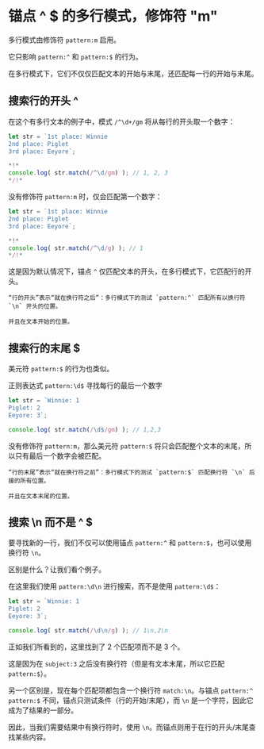 # 锚点 ^ $ 的多行模式，修饰符 "m"

多行模式由修饰符 `pattern:m` 启用。

它只影响 `pattern:^` 和 `pattern:$` 的行为。

在多行模式下，它们不仅仅匹配文本的开始与末尾，还匹配每一行的开始与末尾。

## 搜索行的开头 ^

在这个有多行文本的例子中，模式 `/^\d+/gm` 将从每行的开头取一个数字：

```js run
let str = `1st place: Winnie
2nd place: Piglet
3rd place: Eeyore`;

*!*
console.log( str.match(/^\d/gm) ); // 1, 2, 3
*/!*
```

没有修饰符 `pattern:m` 时，仅会匹配第一个数字：

```js run
let str = `1st place: Winnie
2nd place: Piglet
3rd place: Eeyore`;

*!*
console.log( str.match(/^\d/g) ); // 1
*/!*
```

这是因为默认情况下，锚点 `^` 仅匹配文本的开头，在多行模式下，它匹配行的开头。

```smart
“行的开头”表示“就在换行符之后”：多行模式下的测试 `pattern:^` 匹配所有以换行符 `\n` 开头的位置。

并且在文本开始的位置。
```

## 搜索行的末尾 $

美元符 `pattern:$` 的行为也类似。

正则表达式 `pattern:\d$` 寻找每行的最后一个数字

```js run
let str = `Winnie: 1
Piglet: 2
Eeyore: 3`;

console.log( str.match(/\d$/gm) ); // 1,2,3
```

没有修饰符 `pattern:m`，那么美元符 `pattern:$` 将只会匹配整个文本的末尾，所以只有最后一个数字会被匹配。

```smart
“行的末尾”表示“就在换行符之前”：多行模式下的测试 `pattern:$` 匹配换行符 `\n` 后接的所有位置。

并且在文本末尾的位置。
```

## 搜索 \n 而不是 ^ $

要寻找新的一行，我们不仅可以使用锚点 `pattern:^` 和 `pattern:$`，也可以使用换行符 `\n`。

区别是什么？让我们看个例子。

在这里我们使用 `pattern:\d\n` 进行搜索，而不是使用 `pattern:\d$`：

```js run
let str = `Winnie: 1
Piglet: 2
Eeyore: 3`;

console.log( str.match(/\d\n/g) ); // 1\n,2\n
```

正如我们所看到的，这里找到了 2 个匹配项而不是 3 个。

这是因为在 `subject:3` 之后没有换行符（但是有文本末尾，所以它匹配 `pattern:$`）。

另一个区别是，现在每个匹配项都包含一个换行符 `match:\n`。与锚点 `pattern:^` `pattern:$` 不同，锚点只测试条件（行的开始/末尾），而 `\n` 是一个字符，因此它成为了结果的一部分。

因此，当我们需要结果中有换行符时，使用 `\n`。而锚点则用于在行的开头/末尾查找某些内容。
